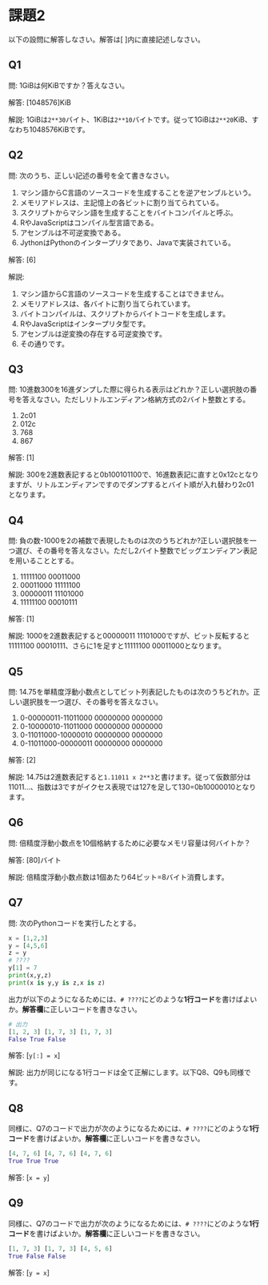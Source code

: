 # 課題2

以下の設問に解答しなさい。解答は[   ]内に直接記述しなさい。

## Q1

問: 1GiBは何KiBですか？答えなさい。

解答: [1048576]KiB

解説: 1GiBは`2**30`バイト、1KiBは`2**10`バイトです。従って1GiBは`2**20`KiB、すなわち1048576KiBです。

## Q2

問: 次のうち、正しい記述の番号を全て書きなさい。

1. マシン語からC言語のソースコードを生成することを逆アセンブルという。
2. メモリアドレスは、主記憶上の各ビットに割り当てられている。
3. スクリプトからマシン語を生成することをバイトコンパイルと呼ぶ。
4. RやJavaScriptはコンパイル型言語である。
5. アセンブルは不可逆変換である。
6. JythonはPythonのインタープリタであり、Javaで実装されている。

解答: [6]

解説:

1. マシン語からC言語のソースコードを生成することはできません。
2. メモリアドレスは、各バイトに割り当てられています。
3. バイトコンパイルは、スクリプトからバイトコードを生成します。
4. RやJavaScriptはインタープリタ型です。
5. アセンブルは逆変換の存在する可逆変換です。
6. その通りです。

## Q3

問: 10進数300を16進ダンプした際に得られる表示はどれか？正しい選択肢の番号を答えなさい。ただしリトルエンディアン格納方式の2バイト整数とする。

1. 2c01
2. 012c
3. 768
4. 867

解答: [1]

解説: 300を2進数表記すると0b100101100で、16進数表記に直すと0x12cとなりますが、リトルエンディアンですのでダンプするとバイト順が入れ替わり2c01となります。

## Q4

問: 負の数-1000を2の補数で表現したものは次のうちどれか?正しい選択肢を一つ選び、その番号を答えなさい。ただし2バイト整数でビッグエンディアン表記を用いることとする。

1. 11111100 00011000
2. 00011000 11111100
3. 00000011 11101000
4. 11111100 00010111

解答: [1]

解説: 1000を2進数表記すると00000011 11101000ですが、ビット反転すると 11111100 00010111、さらに1を足すと11111100 00011000となります。

## Q5

問: 14.75を単精度浮動小数点としてビット列表記したものは次のうちどれか。正しい選択肢を一つ選び、その番号を答えなさい。

1. 0-00000011-11011000 00000000 0000000
2. 0-10000010-11011000 00000000 0000000
3. 0-11011000-10000010 00000000 0000000
4. 0-11011000-00000011 00000000 0000000

解答: [2]

解説: 14.75は2進数表記すると`1.11011 x 2**3`と書けます。従って仮数部分は11011...、指数は3ですがイクセス表現では127を足して130=0b10000010となります。

## Q6

問: 倍精度浮動小数点を10個格納するために必要なメモリ容量は何バイトか？

解答: [80]バイト

解説: 倍精度浮動小数点数は1個あたり64ビット=8バイト消費します。

## Q7

問: 次のPythonコードを実行したとする。

```python
x = [1,2,3]
y = [4,5,6]
z = y
# ????
y[1] = 7
print(x,y,z)
print(x is y,y is z,x is z)
```

出力が以下のようになるためには、`# ????`にどのような**1行コード**を書けばよいか。**解答欄**に正しいコードを書きなさい。

```python
# 出力
[1, 2, 3] [1, 7, 3] [1, 7, 3]
False True False
```

解答: [`y[:] = x`]

解説: 出力が同じになる1行コードは全て正解にします。以下Q8、Q9も同様です。

## Q8

同様に、Q7のコードで出力が次のようになるためには、`# ????`にどのような**1行コード**を書けばよいか。**解答欄**に正しいコードを書きなさい。

```python
[4, 7, 6] [4, 7, 6] [4, 7, 6]
True True True
```

解答: [`x = y`]

## Q9

同様に、Q7のコードで出力が次のようになるためには、`# ????`にどのような**1行コード**を書けばよいか。**解答欄**に正しいコードを書きなさい。

```python
[1, 7, 3] [1, 7, 3] [4, 5, 6]
True False False
```

解答: [`y = x`]
